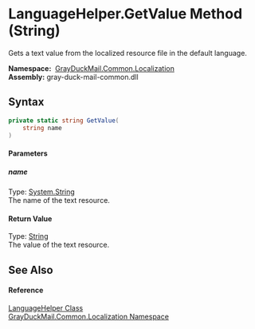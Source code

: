 LanguageHelper.GetValue Method (String)
=======================================
Gets a text value from the localized resource file in the default language.

  **Namespace:**  [GrayDuckMail.Common.Localization][1]  
  **Assembly:** gray-duck-mail-common.dll

Syntax
------

```csharp
private static string GetValue(
	string name
)
```

#### Parameters

##### *name*
Type: [System.String][2]  
 The name of the text resource.

#### Return Value
Type: [String][2]  
 The value of the text resource. 

See Also
--------

#### Reference
[LanguageHelper Class][3]  
[GrayDuckMail.Common.Localization Namespace][1]  

[1]: ../README.md
[2]: https://docs.microsoft.com/dotnet/api/system.string
[3]: README.md